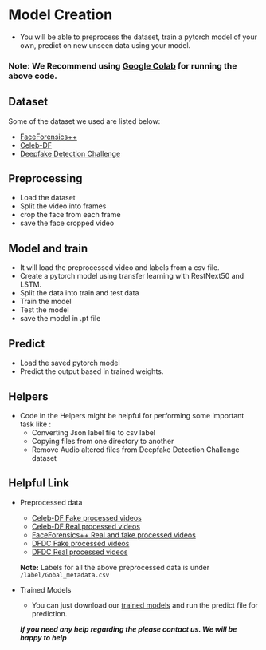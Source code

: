 
# Model Creation

- You will be able to preprocess the dataset, train a pytorch model of your own, predict on new unseen data using your model.

### Note: We Recommend using [Google Colab](https://colab.research.google.com/)  for running the above code.

## Dataset

Some of the dataset we used are listed below:

- [FaceForensics++](https://github.com/ondyari/FaceForensics)
- [Celeb-DF](https://github.com/yuezunli/celeb-deepfakeforensics)
- [Deepfake Detection Challenge](https://www.kaggle.com/c/deepfake-detection-challenge/data)

## Preprocessing

- Load the dataset
- Split the video into frames
- crop the face from each frame
- save the face cropped video

## Model and train

- It will load the preprocessed video and labels from a csv file.
- Create a pytorch model using transfer learning with RestNext50 and LSTM.
- Split the data into train and test data
- Train the model
- Test the model
- save the model in .pt file

## Predict

- Load the saved pytorch model
- Predict the output based in trained weights.

## Helpers

- Code in the Helpers might be helpful for performing some important task  like :
  - Converting Json label file to csv label
  - Copying files from one directory to another
  - Remove Audio altered files from Deepfake Detection Challenge dataset

## Helpful Link

- Preprocessed data

  - [Celeb-DF Fake processed videos](https://drive.google.com/drive/folders/1SxCb_Wr7N4Wsc-uvjUl0i-6PpwYmwN65?usp=sharing)
  - [Celeb-DF Real processed videos](https://drive.google.com/drive/folders/1g97v9JoD3pCKA2TxHe8ZLRe4buX2siCQ?usp=sharing)
  - [FaceForensics++ Real and fake processed videos](https://drive.google.com/drive/folders/1VIIWRLs6VBXRYKODgeOU7i6votLPPxT0?usp=sharing)
  - [DFDC Fake processed videos](https://drive.google.com/drive/folders/1yz3DBeFJvZ_QzWsyY7EwBNm7fx4MiOfF?usp=sharing)
  - [DFDC Real processed videos](https://drive.google.com/drive/folders/1wN3ZOd0WihthEeH__Lmj_ENhoXJN6U11?usp=sharing)

  **Note:** Labels for all the above preprocessed data is under `/label/Gobal_metadata.csv`
- Trained Models

  - You can just download our [trained models](https://drive.google.com/drive/folders/1UX8jXUXyEjhLLZ38tcgOwGsZ6XFSLDJ-?usp=sharing) and run the predict file for prediction.

   ***If you need any help regarding the please contact us. We will be happy to help***
